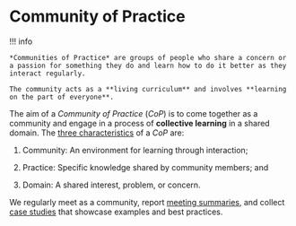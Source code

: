 # Community of Practice

!!! info

    *Communities of Practice* are groups of people who share a concern or a passion for something they do and learn how to do it better as they interact regularly.

    The community acts as a **living curriculum** and involves **learning on the part of everyone**.

The aim of a *Community of Practice* (*CoP*) is to come together as a community and engage in a process of **collective learning** in a shared domain.
The [three characteristics](https://www.communityofpractice.ca/background/what-is-a-community-of-practice/) of a *CoP* are:

1. Community: An environment for learning through interaction;

2. Practice: Specific knowledge shared by community members; and

3. Domain: A shared interest, problem, or concern.

We regularly meet as a community, report [meeting summaries](meetings/README.md), and collect [case studies](case-studies/README.md) that showcase examples and best practices.
